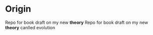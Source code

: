 # Origin
Repo for book draft on my new **theory**
Repo for book draft on my new **theory** canlled evolution

